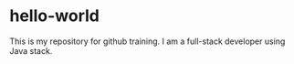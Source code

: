 # hello-world
This is my repository for github training.
I am a full-stack developer using Java stack.
